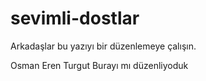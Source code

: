 # sevimli-dostlar
Arkadaşlar bu yazıyı bir düzenlemeye çalışın.

Osman Eren Turgut
Burayı mı düzenliyoduk

